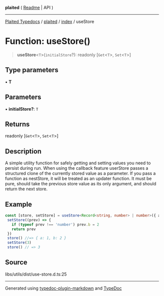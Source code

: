 **plaited** ( [Readme](../../README.md) \| API )

***

[Plaited Typedocs](../../../modules.md) / [plaited](../../modules.md) / [index](../README.md) / useStore

# Function: useStore()

> **useStore**\<`T`\>(`initialStore`?): readonly [`Get`\<`T`\>, `Set`\<`T`\>]

## Type parameters

▪ **T**

## Parameters

▪ **initialStore?**: `T`

## Returns

readonly [`Get`\<`T`\>, `Set`\<`T`\>]

## Description

A simple utility function for safely getting and setting values you need to persist during run.
When using the callback feature userStore passes a structured clone of the currently stored value
as a parameter. If you pass a function as nestStore, it will be treated as an updater function.
It must be pure, should take the previous store value as its only argument,
and should return the next store.

## Example

```ts
const [store, setStore] = useStore<Record<string, number> | number>({ a: 1 })
 setStore((prev) => {
   if (typeof prev !== 'number') prev.b = 2
   return prev
 })
 store() //=> { a: 1, b: 2 }
 setStore(3)
 store() // => 3
```

## Source

libs/utils/dist/use-store.d.ts:25

***

Generated using [typedoc-plugin-markdown](https://www.npmjs.com/package/typedoc-plugin-markdown) and [TypeDoc](https://typedoc.org/)
